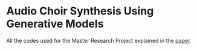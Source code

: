 # Audio Choir Synthesis Using Generative Models

All the codes used for the Master Research Project explained in the [paper](article.pdf).
